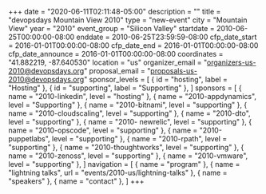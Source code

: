 +++
date = "2020-06-11T02:11:48-05:00"
description = ""
title = "devopsdays Mountain View 2010"
type = "new-event"
city = "Mountain View"
year = "2010"
event_group = "Silicon Valley"
startdate = 2010-06-25T00:00:00-08:00
enddate = 2010-06-25T23:59:59-08:00
cfp_date_start = 2016-01-01T00:00:00-08:00
cfp_date_end = 2016-01-01T00:00:00-08:00
cfp_date_announce = 2016-01-01T00:00:00-08:00
coordinates = "41.882219, -87.640530"
location = "us"
organizer_email = "organizers-us-2010@devopsdays.org"
proposal_email = "proposals-us-2010@devopsdays.org"
sponsor_levels = [
    { id = "hosting", label = "Hosting" },
    { id = "supporting", label = "Supporting" },
]
sponsors = [
    { name = "2010-linkedin", level = "hosting" },
    { name = "2010-appdynamics", level = "Supporting" },
    { name = "2010-bitnami", level = "supporting" },
    { name = "2010-cloudscaling", level = "supporting" },
    { name = "2010-dto", level = "supporting" },
    { name = "2010- newrelic", level = "supporting" },
    { name = "2010-opscode", level = "supporting" },
    { name = "2010-puppetlabs", level = "supporting" },
    { name = "2010-rpath", level = "supporting" },
    { name = "2010-thoughtworks", level = "supporting" },
    { name = "2010-zenoss", level = "supporting" },
    { name = "2010-vmware", level = "supporting" },
]
navigation = [
    { name = "program" },
    { name = "lightning talks", url = "events/2010-us/lightning-talks" },
    { name = "speakers" },
    { name = "contact" },
]
+++

